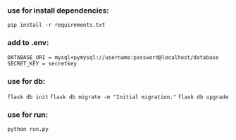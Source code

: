 ### use for install dependencies:
``` pip install -r requirements.txt ```

### add to .env:
`DATABASE_URI = mysql+pymysql://username:password@localhost/database
SECRET_KEY = secretkey`

### use for db:

```flask db init```
```flask db migrate -m "Initial migration."```
```flask db upgrade```

### use for run:

```python run.py```
